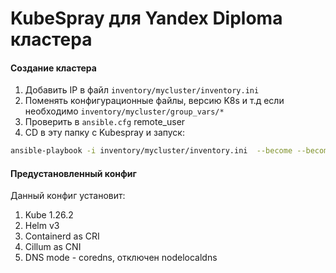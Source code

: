 # KubeSpray для Yandex Diploma кластера

#### Создание кластера
1. Добавить IP в файл `inventory/mycluster/inventory.ini`
2. Поменять конфигурационные файлы, версию K8s и т.д если необходимо `inventory/mycluster/group_vars/*`
3. Проверить в `ansible.cfg` remote_user
4. CD в эту папку с Kubespray и запуск:
```bash
ansible-playbook -i inventory/mycluster/inventory.ini  --become --become-user=root cluster.yml
```

#### Предустановленный конфиг
Данный конфиг установит:
1. Kube 1.26.2
2. Helm v3
3. Containerd as CRI
4. Cillum as CNI
5. DNS mode - coredns, отключен nodelocaldns